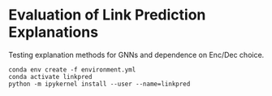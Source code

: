 # Evaluation of Link Prediction Explanations 
Testing explanation methods for GNNs and dependence on Enc/Dec choice.

```
conda env create -f environment.yml
conda activate linkpred
python -m ipykernel install --user --name=linkpred
```
